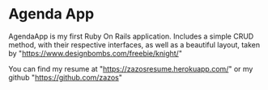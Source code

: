 # Agenda App

AgendaApp is my first Ruby On Rails application.
Includes a simple CRUD method, with their respective interfaces, as well as a beautiful layout, taken by "https://www.designbombs.com/freebie/knight/"

You can find my resume at "https://zazosresume.herokuapp.com/" or my github "https://github.com/zazos"